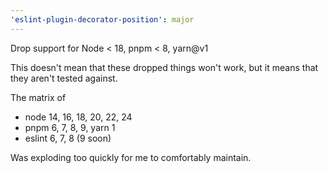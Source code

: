 ```yaml
---
'eslint-plugin-decorator-position': major
---
```


Drop support for Node < 18, pnpm < 8, yarn@v1


This doesn't mean that these dropped things won't work, but it means that they aren't tested against.

The matrix of 
- node 14, 16, 18, 20, 22, 24 
- pnpm 6, 7, 8, 9, yarn 1
- eslint 6, 7, 8 (9 soon) 

Was exploding too quickly for me to comfortably maintain.
